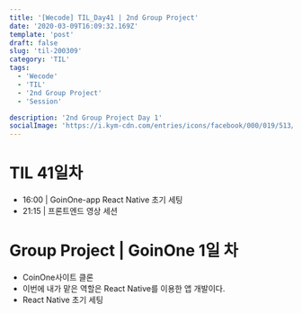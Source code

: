 ```yaml
---
title: '[Wecode] TIL_Day41 | 2nd Group Project'
date: '2020-03-09T16:09:32.169Z'
template: 'post'
draft: false
slug: 'til-200309'
category: 'TIL'
tags:
  - 'Wecode'
  - 'TIL'
  - '2nd Group Project'
  - 'Session'

description: '2nd Group Project Day 1'
socialImage: 'https://i.kym-cdn.com/entries/icons/facebook/000/019/513/til.jpg'
---
```


# TIL 41일차

- 16:00 | GoinOne-app React Native 초기 세팅
- 21:15 | 프론트엔드 영상 세션

# Group Project | GoinOne 1일 차

- CoinOne사이트 클론
- 이번에 내가 맡은 역할은 React Native를 이용한 앱 개발이다.
- React Native 초기 세팅
